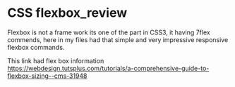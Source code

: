 # CSS flexbox_review
Flexbox is not a frame work its one of the part in CSS3, it having 7flex commends, here in my files had that simple and very impressive responsive flexbox commands.

This link had flex box information https://webdesign.tutsplus.com/tutorials/a-comprehensive-guide-to-flexbox-sizing--cms-31948

